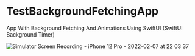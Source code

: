 # TestBackgroundFetchingApp
App With Background Fetching And Animations Using SwiftUI (SwiftUI Background Timer)

![Simulator Screen Recording - iPhone 12 Pro - 2022-02-07 at 22 03 37](https://user-images.githubusercontent.com/91129638/152854505-be731767-3d01-4080-883b-32b6dd68ea2c.gif)
